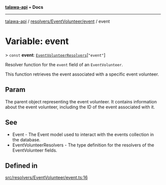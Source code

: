 [**talawa-api**](../../../../README.md) • **Docs**

***

[talawa-api](../../../../modules.md) / [resolvers/EventVolunteer/event](../README.md) / event

# Variable: event

\> `const` **event**: [`EventVolunteerResolvers`](../../../../types/generatedGraphQLTypes/type-aliases/EventVolunteerResolvers.md)\[`"event"`\]

Resolver function for the `event` field of an `EventVolunteer`.

This function retrieves the event associated with a specific event volunteer.

## Param

The parent object representing the event volunteer. It contains information about the event volunteer, including the ID of the event associated with it.

## See

 - Event - The Event model used to interact with the events collection in the database.
 - EventVolunteerResolvers - The type definition for the resolvers of the EventVolunteer fields.

## Defined in

[src/resolvers/EventVolunteer/event.ts:16](https://github.com/PalisadoesFoundation/talawa-api/blob/c952c7a3bfd4b8b910fbae10313f5402ade5a9d4/src/resolvers/EventVolunteer/event.ts#L16)
